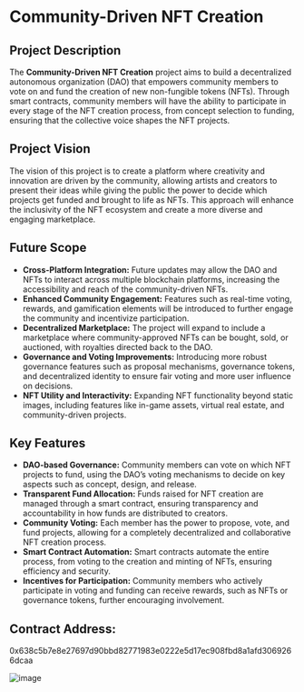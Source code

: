 # Community-Driven NFT Creation

## Project Description

The **Community-Driven NFT Creation** project aims to build a decentralized autonomous organization (DAO) that empowers community members to vote on and fund the creation of new non-fungible tokens (NFTs). Through smart contracts, community members will have the ability to participate in every stage of the NFT creation process, from concept selection to funding, ensuring that the collective voice shapes the NFT projects.

## Project Vision

The vision of this project is to create a platform where creativity and innovation are driven by the community, allowing artists and creators to present their ideas while giving the public the power to decide which projects get funded and brought to life as NFTs. This approach will enhance the inclusivity of the NFT ecosystem and create a more diverse and engaging marketplace.

## Future Scope

- **Cross-Platform Integration:** Future updates may allow the DAO and NFTs to interact across multiple blockchain platforms, increasing the accessibility and reach of the community-driven NFTs.
- **Enhanced Community Engagement:** Features such as real-time voting, rewards, and gamification elements will be introduced to further engage the community and incentivize participation.
- **Decentralized Marketplace:** The project will expand to include a marketplace where community-approved NFTs can be bought, sold, or auctioned, with royalties directed back to the DAO.
- **Governance and Voting Improvements:** Introducing more robust governance features such as proposal mechanisms, governance tokens, and decentralized identity to ensure fair voting and more user influence on decisions.
- **NFT Utility and Interactivity:** Expanding NFT functionality beyond static images, including features like in-game assets, virtual real estate, and community-driven projects.

## Key Features

- **DAO-based Governance:** Community members can vote on which NFT projects to fund, using the DAO’s voting mechanisms to decide on key aspects such as concept, design, and release.
- **Transparent Fund Allocation:** Funds raised for NFT creation are managed through a smart contract, ensuring transparency and accountability in how funds are distributed to creators.
- **Community Voting:** Each member has the power to propose, vote, and fund projects, allowing for a completely decentralized and collaborative NFT creation process.
- **Smart Contract Automation:** Smart contracts automate the entire process, from voting to the creation and minting of NFTs, ensuring efficiency and security.
- **Incentives for Participation:** Community members who actively participate in voting and funding can receive rewards, such as NFTs or governance tokens, further encouraging involvement.


## Contract Address:
0x638c5b7e8e27697d90bbd82771983e0222e5d17ec908fbd8a1afd3069266dcaa


![image](https://github.com/user-attachments/assets/c618fc81-a8b5-4941-b3be-a6c28a5c5e68)



